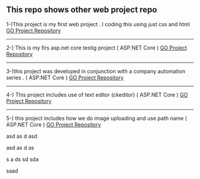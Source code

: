 
##  This repo shows other web project repo 


1-)This project is my first web project . I coding this using just css and html   
    [GO Project Repository ](https://github.com/sedatbilece/my-first-page)
***
2-) This is my firs asp.net core testig project ( ASP.NET Core )
   [GO Project Repository ](https://github.com/sedatbilece/asp.net-core-library-project)
***

3-)this project was developed in conjunction with a company automation series . ( ASP.NET Core )
[GO Project Repository ](https://github.com/sedatbilece/asp.net-core-company-automation-project)
***

4-) This project includes use of text editor (ckeditor) ( ASP.NET Core )
[GO Project Repository ](https://github.com/sedatbilece/asp.net-core-texteditor-using)
***

5-) this project includes how we do image uploading and use path name ( ASP.NET Core )
[GO Project Repository ](https://github.com/sedatbilece/asp.net-core-image-uploading)




asd
as
d
asd



asd
as
d
as

s
a
ds
sd
sda

saad
